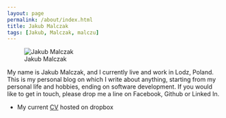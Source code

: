 ```yaml
---
layout: page
permalink: /about/index.html
title: Jakub Malczak
tags: [Jakub, Malczak, malczu]
---
```

<figure>
  <img src="{{ site.url }}/images/jm.jpg" alt="Jakub Malczak">
  <figcaption>Jakub Malczak</figcaption>
</figure>

My name is Jakub Malczak, and I currently live and work in Lodz, Poland. This is my personal blog on which I write about anything, starting from my personal life and hobbies, ending on software development. 
If you would like to get in touch, please drop me a line on Facebook, Github or Linked In.

* My current [CV](https://dl.dropboxusercontent.com/u/1141130/CV%20english.pdf) hosted on dropbox